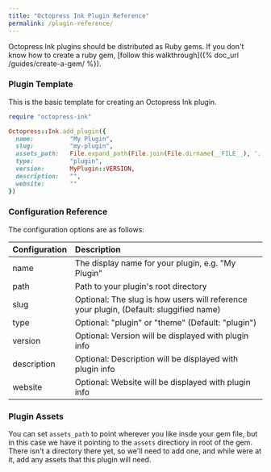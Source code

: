 ```yaml
---
title: "Octopress Ink Plugin Reference"
permalink: /plugin-reference/
---
```


Octopress Ink plugins should be distributed as Ruby gems. If you don't know how to create a ruby gem, [follow this walkthrough]({% doc_url /guides/create-a-gem/ %}).

### Plugin Template

This is the basic template for creating an Octopress Ink plugin.

```ruby
require "octopress-ink"

Octopress::Ink.add_plugin({
  name:          "My Plugin",
  slug:          "my-plugin",
  assets_path:   File.expand_path(File.join(File.dirname(__FILE__), '../assets')),
  type:          "plugin",
  version:       MyPlugin::VERSION,
  description:   "",
  website:       ""
})
```

### Configuration Reference

The configuration options are as follows:

| Configuration | Description |
|:--------------|:------------|
| name          | The display name for your plugin, e.g. "My Plugin" |
| path          | Path to your plugin's root directory | 
| slug          | Optional: The slug is how users will reference your plugin, (Default: sluggified name) |
| type          | Optional: "plugin" or "theme" (Default: "plugin") |
| version       | Optional: Version will be displayed with plugin info |
| description   | Optional: Description will be displayed with plugin info |
| website       | Optional: Website will be displayed with plugin info |

### Plugin Assets

You can set `assets_path` to point wherever you like insde your gem file, but in this case we have it pointing to the `assets` directiory in root of the gem. There isn't a directory there yet, so we'll need to add one, and while were at it, add any assets that this plugin will need.
